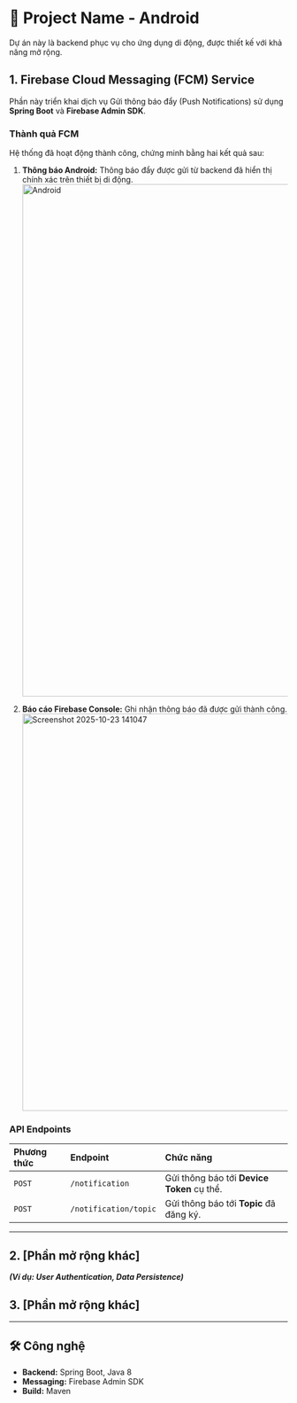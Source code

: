 # 🚀 Project Name - Android

Dự án này là backend phục vụ cho ứng dụng di động, được thiết kế với khả năng mở rộng.

## 1. Firebase Cloud Messaging (FCM) Service

Phần này triển khai dịch vụ Gửi thông báo đẩy (Push Notifications) sử dụng **Spring Boot** và **Firebase Admin SDK**.

### Thành quả FCM

Hệ thống đã hoạt động thành công, chứng minh bằng hai kết quả sau:

1.  **Thông báo Android:** Thông báo đẩy được gửi từ backend đã hiển thị chính xác trên thiết bị di động.
    <img width="572" height="925" alt="Android" src="https://github.com/user-attachments/assets/0f4a0730-4e64-47d9-82ac-0eed072894c7" />

2.  **Báo cáo Firebase Console:** Ghi nhận thông báo đã được gửi thành công.
    <img width="1347" height="717" alt="Screenshot 2025-10-23 141047" src="https://github.com/user-attachments/assets/9ab58c79-ebfc-4622-83b7-73d11f6d1ddd" />

### API Endpoints

| Phương thức | Endpoint | Chức năng |
| :--- | :--- | :--- |
| `POST` | `/notification` | Gửi thông báo tới **Device Token** cụ thể. |
| `POST` | `/notification/topic` | Gửi thông báo tới **Topic** đã đăng ký. |

---

## 2. [Phần mở rộng khác]

_**(Ví dụ: User Authentication, Data Persistence)**_

## 3. [Phần mở rộng khác]

---

## 🛠️ Công nghệ

* **Backend:** Spring Boot, Java 8
* **Messaging:** Firebase Admin SDK
* **Build:** Maven
